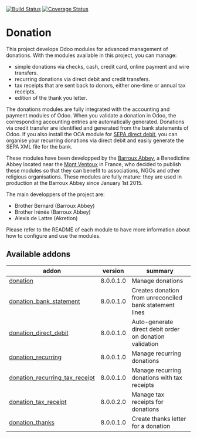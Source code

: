 [![Build Status](https://travis-ci.org/OCA/donation.svg?branch=8.0)](https://travis-ci.org/OCA/donation)
[![Coverage Status](https://coveralls.io/repos/OCA/donation/badge.png?branch=8.0)](https://coveralls.io/r/OCA/donation?branch=8.0)

# Donation

This project develops Odoo modules for advanced management of donations. With the modules available in this project, you can manage:
* simple donations via checks, cash, credit card, online payment and wire transfers.
* recurring donations via direct debit and credit transfers.
* tax receipts that are sent back to donors, either one-time or annual tax receipts.
* edition of the thank you letter.

The donations modules are fully integrated with the accounting and payment modules of Odoo. When you validate a donation in Odoo, the corresponding accounting entries are automatically generated. Donations via credit transfer are identified and generated from the bank statements of Odoo. If you also install the OCA module for [SEPA direct debit](https://github.com/OCA/bank-payment/tree/8.0/account_banking_sepa_direct_debit), you can organise your recurring donations via direct debit and easily generate the SEPA XML file for the bank.

These modules have been developped by the
[Barroux Abbey](http://www.barroux.org/), a Benedictine Abbey located near the
[Mont Ventoux](http://en.wikipedia.org/wiki/Mont_Ventoux) in France,
who decided to publish these modules so that they can benefit to
associations, NGOs and other religious organisations. These modules are
fully mature: they are used in production at the Barroux Abbey since
January 1st 2015.

The main developpers of the project are:
* Brother Bernard (Barroux Abbey)
* Brother Irénée (Barroux Abbey)
* Alexis de Lattre (Akretion)

Please refer to the README of each module to have more information about
how to configure and use the modules.

[//]: # (addons)

Available addons
----------------
addon | version | summary
--- | --- | ---
[donation](donation/) | 8.0.0.1.0 | Manage donations
[donation_bank_statement](donation_bank_statement/) | 8.0.0.1.0 | Creates donation from unreconciled bank statement lines
[donation_direct_debit](donation_direct_debit/) | 8.0.0.1.0 | Auto-generate direct debit order on donation validation
[donation_recurring](donation_recurring/) | 8.0.0.1.0 | Manage recurring donations
[donation_recurring_tax_receipt](donation_recurring_tax_receipt/) | 8.0.0.1.0 | Manage recurring donations with tax receipts
[donation_tax_receipt](donation_tax_receipt/) | 8.0.0.2.0 | Manage tax receipts for donations
[donation_thanks](donation_thanks/) | 8.0.0.1.0 | Create thanks letter for a donation

[//]: # (end addons)
